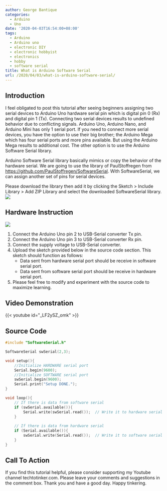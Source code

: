 ```yaml
---
author: George Bantique
categories:
  - Arduino
  - Uno
date: '2020-04-03T16:54:00+08:00'
tags:
  - Arduino
  - Arduino uno
  - electronic DIY
  - electronic hobbyist
  - electronics
  - hobby
  - software serial
title: What is Arduino Software Serial
url: /2020/04/03/what-is-arduino-software-serial/
---
```


## **Introduction**
I feel obligated to post this tutorial after seeing beginners assigning two serial devices to Arduino Uno hardware serial pin which is digital pin 0 (Rx) and digital pin 1 (Tx). Connecting two serial devices results to undefined behavior due to conflicting signals. Arduino Uno, Arduino Nano, and Arduino Mini has only 1 serial port. If you need to connect more serial devices, you have the option to use their big brother; the Arduino Mega which has four serial ports and more pins available. But using the Arduino Mega results to additional cost. The other option is to use the Arduino Software Serial library.

Arduino Software Serial library basically mimics or copy the behavior of the hardware serial. We are going to use the library of PaulStoffregen from <https://github.com/PaulStoffregen/SoftwareSerial>. With SoftwareSerial, we can assign another set of pins for serial devices.

Please download the library then add it by clicking the Sketch &gt; Include Library &gt; Add ZIP Library and select the downloaded SoftwareSerial library.[![](https://1.bp.blogspot.com/-WTmUQ9XBYJQ/XoakNoJendI/AAAAAAAAAEk/Gp3oAg-RDHMCTLbrbM2G6gqpCFl6stg4ACLcBGAsYHQ/s1600/AddingLibrary.png)](https://1.bp.blogspot.com/-WTmUQ9XBYJQ/XoakNoJendI/AAAAAAAAAEk/Gp3oAg-RDHMCTLbrbM2G6gqpCFl6stg4ACLcBGAsYHQ/s1600/AddingLibrary.png)

## **Hardware Instruction**
[![](https://1.bp.blogspot.com/-QMNpduV0Qrc/XoatkUMXz2I/AAAAAAAAAEw/nfgQtZD7vnMNMsacdRzwu_KjemmbUHrRgCLcBGAsYHQ/s1600/SoftwareSerial-Schematic.png)](https://1.bp.blogspot.com/-QMNpduV0Qrc/XoatkUMXz2I/AAAAAAAAAEw/nfgQtZD7vnMNMsacdRzwu_KjemmbUHrRgCLcBGAsYHQ/s1600/SoftwareSerial-Schematic.png)

1. Connect the Arduino Uno pin 2 to USB-Serial converter Tx pin. 
2. Connect the Arduino Uno pin 3 to USB-Serial converter Rx pin.
3. Connect the supply voltage to USB-Serial converter.
4. Upload the sketch provided below in the source code section. This sketch should function as follows:
    * Data sent from hardware serial port should be receive in software serial port.
    * Data sent from software serial port should be receive in hardware serial port.
5. Please feel free to modify and experiment with the source code to maximize learning.

## **Video Demonstration**  
{{< youtube id="_LF2ySZ_omk" >}}

## **Source Code**

```cpp { lineNos="true" wrap="true" }
#include "SoftwareSerial.h"

SoftwareSerial swSerial(2,3);

void setup(){
    //Initialize HARDWARE serial port
    Serial.begin(9600);
    //Initialize SOFTWARE serial port
    swSerial.begin(9600);
    Serial.print("Setup DONE.");
}

void loop(){
    // If there is data from software serial
    if (swSerial.available()){
        Serial.write(swSerial.read());  // Write it to hardware serial
    }
  
    // If there is data from hardware serial
    if (Serial.available()){
        swSerial.write(Serial.read());  // Write it to software serial
    }   
}
```

## **Call To Action**
If you find this tutorial helpful, please consider supporting my Youtube channel techtotinker.com. Please leave your comments and suggestions in the comment box.
Thank you and have a good day. Happy tinkering.
